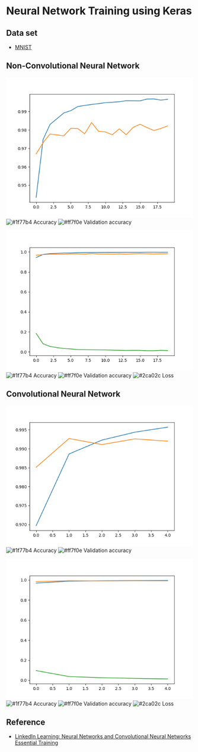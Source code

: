 # Neural Network Training using Keras

## Data set

 - [MNIST](http://yann.lecun.com/exdb/mnist/)

## Non-Convolutional Neural Network

![Non-Convolutional Neural Network accuracy graph](img/blue_accuracy_orange_val_accuracy.png "Non-Convolutional Neural Network accuracy graph")
![#1f77b4](https://via.placeholder.com/15/1f77b4/000000?text=+) Accuracy
![#ff7f0e](https://via.placeholder.com/15/ff7f0e/000000?text=+) Validation accuracy

![Non-Convolutional Neural Network accuracy and loss graph](img/blue_accuracy_orange_val_accuracy_green_loss.png "Non-Convolutional Neural Network accuracy and loss graph")
![#1f77b4](https://via.placeholder.com/15/1f77b4/000000?text=+) Accuracy
![#ff7f0e](https://via.placeholder.com/15/ff7f0e/000000?text=+) Validation accuracy
![#2ca02c](https://via.placeholder.com/15/2ca02c/000000?text=+) Loss

## Convolutional Neural Network

![Convolutional Neural Network accuracy graph](img/cnn_blue_accuracy_orange_val_accuracy.png "Convolutional Neural Network accuracy graph")
![#1f77b4](https://via.placeholder.com/15/1f77b4/000000?text=+) Accuracy
![#ff7f0e](https://via.placeholder.com/15/ff7f0e/000000?text=+) Validation accuracy

![Convolutional Neural Network accuracy and loss graph](img/cnn_blue_accuracy_orange_val_accuracy_green_loss.png "Convolutional Neural Network accuracy and loss graph")
![#1f77b4](https://via.placeholder.com/15/1f77b4/000000?text=+) Accuracy
![#ff7f0e](https://via.placeholder.com/15/ff7f0e/000000?text=+) Validation accuracy
![#2ca02c](https://via.placeholder.com/15/2ca02c/000000?text=+) Loss

## Reference

 - [LinkedIn Learning: Neural Networks and Convolutional Neural Networks Essential Training](https://www.linkedin.com/learning/neural-networks-and-convolutional-neural-networks-essential-training/)